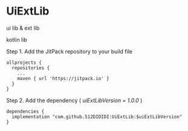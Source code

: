# UiExtLib
ui lib & ext lib 

kotlin lib

Step 1. Add the JitPack repository to your build file

    allprojects {
      repositories {
        ...
        maven { url 'https://jitpack.io' }
      }
    }
Step 2. Add the dependency ( *uiExtLibVersion = 1.0.0* ) 

    dependencies {
      implementation "com.github.512DIDIDI:UiExtLib:$uiExtLibVersion"
    }
